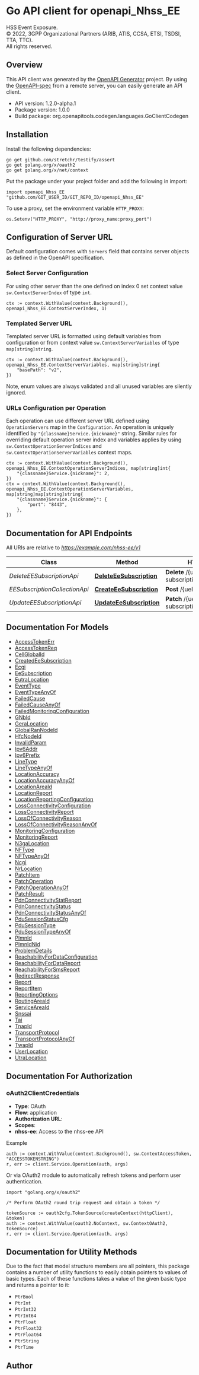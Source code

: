 # Go API client for openapi_Nhss_EE

HSS Event Exposure.  
© 2022, 3GPP Organizational Partners (ARIB, ATIS, CCSA, ETSI, TSDSI, TTA, TTC).  
All rights reserved.


## Overview
This API client was generated by the [OpenAPI Generator](https://openapi-generator.tech) project.  By using the [OpenAPI-spec](https://www.openapis.org/) from a remote server, you can easily generate an API client.

- API version: 1.2.0-alpha.1
- Package version: 1.0.0
- Build package: org.openapitools.codegen.languages.GoClientCodegen

## Installation

Install the following dependencies:

```shell
go get github.com/stretchr/testify/assert
go get golang.org/x/oauth2
go get golang.org/x/net/context
```

Put the package under your project folder and add the following in import:

```golang
import openapi_Nhss_EE "github.com/GIT_USER_ID/GIT_REPO_ID/openapi_Nhss_EE"
```

To use a proxy, set the environment variable `HTTP_PROXY`:

```golang
os.Setenv("HTTP_PROXY", "http://proxy_name:proxy_port")
```

## Configuration of Server URL

Default configuration comes with `Servers` field that contains server objects as defined in the OpenAPI specification.

### Select Server Configuration

For using other server than the one defined on index 0 set context value `sw.ContextServerIndex` of type `int`.

```golang
ctx := context.WithValue(context.Background(), openapi_Nhss_EE.ContextServerIndex, 1)
```

### Templated Server URL

Templated server URL is formatted using default variables from configuration or from context value `sw.ContextServerVariables` of type `map[string]string`.

```golang
ctx := context.WithValue(context.Background(), openapi_Nhss_EE.ContextServerVariables, map[string]string{
	"basePath": "v2",
})
```

Note, enum values are always validated and all unused variables are silently ignored.

### URLs Configuration per Operation

Each operation can use different server URL defined using `OperationServers` map in the `Configuration`.
An operation is uniquely identified by `"{classname}Service.{nickname}"` string.
Similar rules for overriding default operation server index and variables applies by using `sw.ContextOperationServerIndices` and `sw.ContextOperationServerVariables` context maps.

```golang
ctx := context.WithValue(context.Background(), openapi_Nhss_EE.ContextOperationServerIndices, map[string]int{
	"{classname}Service.{nickname}": 2,
})
ctx = context.WithValue(context.Background(), openapi_Nhss_EE.ContextOperationServerVariables, map[string]map[string]string{
	"{classname}Service.{nickname}": {
		"port": "8443",
	},
})
```

## Documentation for API Endpoints

All URIs are relative to *https://example.com/nhss-ee/v1*

Class | Method | HTTP request | Description
------------ | ------------- | ------------- | -------------
*DeleteEESubscriptionApi* | [**DeleteEeSubscription**](docs/DeleteEESubscriptionApi.md#deleteeesubscription) | **Delete** /{ueId}/ee-subscriptions/{subscriptionId} | Unsubscribe
*EESubscriptionCollectionApi* | [**CreateEeSubscription**](docs/EESubscriptionCollectionApi.md#createeesubscription) | **Post** /{ueId}/ee-subscriptions | Subscribe
*UpdateEESubscriptionApi* | [**UpdateEeSubscription**](docs/UpdateEESubscriptionApi.md#updateeesubscription) | **Patch** /{ueId}/ee-subscriptions/{subscriptionId} | Patch


## Documentation For Models

 - [AccessTokenErr](docs/AccessTokenErr.md)
 - [AccessTokenReq](docs/AccessTokenReq.md)
 - [CellGlobalId](docs/CellGlobalId.md)
 - [CreatedEeSubscription](docs/CreatedEeSubscription.md)
 - [Ecgi](docs/Ecgi.md)
 - [EeSubscription](docs/EeSubscription.md)
 - [EutraLocation](docs/EutraLocation.md)
 - [EventType](docs/EventType.md)
 - [EventTypeAnyOf](docs/EventTypeAnyOf.md)
 - [FailedCause](docs/FailedCause.md)
 - [FailedCauseAnyOf](docs/FailedCauseAnyOf.md)
 - [FailedMonitoringConfiguration](docs/FailedMonitoringConfiguration.md)
 - [GNbId](docs/GNbId.md)
 - [GeraLocation](docs/GeraLocation.md)
 - [GlobalRanNodeId](docs/GlobalRanNodeId.md)
 - [HfcNodeId](docs/HfcNodeId.md)
 - [InvalidParam](docs/InvalidParam.md)
 - [Ipv6Addr](docs/Ipv6Addr.md)
 - [Ipv6Prefix](docs/Ipv6Prefix.md)
 - [LineType](docs/LineType.md)
 - [LineTypeAnyOf](docs/LineTypeAnyOf.md)
 - [LocationAccuracy](docs/LocationAccuracy.md)
 - [LocationAccuracyAnyOf](docs/LocationAccuracyAnyOf.md)
 - [LocationAreaId](docs/LocationAreaId.md)
 - [LocationReport](docs/LocationReport.md)
 - [LocationReportingConfiguration](docs/LocationReportingConfiguration.md)
 - [LossConnectivityConfiguration](docs/LossConnectivityConfiguration.md)
 - [LossConnectivityReport](docs/LossConnectivityReport.md)
 - [LossOfConnectivityReason](docs/LossOfConnectivityReason.md)
 - [LossOfConnectivityReasonAnyOf](docs/LossOfConnectivityReasonAnyOf.md)
 - [MonitoringConfiguration](docs/MonitoringConfiguration.md)
 - [MonitoringReport](docs/MonitoringReport.md)
 - [N3gaLocation](docs/N3gaLocation.md)
 - [NFType](docs/NFType.md)
 - [NFTypeAnyOf](docs/NFTypeAnyOf.md)
 - [Ncgi](docs/Ncgi.md)
 - [NrLocation](docs/NrLocation.md)
 - [PatchItem](docs/PatchItem.md)
 - [PatchOperation](docs/PatchOperation.md)
 - [PatchOperationAnyOf](docs/PatchOperationAnyOf.md)
 - [PatchResult](docs/PatchResult.md)
 - [PdnConnectivityStatReport](docs/PdnConnectivityStatReport.md)
 - [PdnConnectivityStatus](docs/PdnConnectivityStatus.md)
 - [PdnConnectivityStatusAnyOf](docs/PdnConnectivityStatusAnyOf.md)
 - [PduSessionStatusCfg](docs/PduSessionStatusCfg.md)
 - [PduSessionType](docs/PduSessionType.md)
 - [PduSessionTypeAnyOf](docs/PduSessionTypeAnyOf.md)
 - [PlmnId](docs/PlmnId.md)
 - [PlmnIdNid](docs/PlmnIdNid.md)
 - [ProblemDetails](docs/ProblemDetails.md)
 - [ReachabilityForDataConfiguration](docs/ReachabilityForDataConfiguration.md)
 - [ReachabilityForDataReport](docs/ReachabilityForDataReport.md)
 - [ReachabilityForSmsReport](docs/ReachabilityForSmsReport.md)
 - [RedirectResponse](docs/RedirectResponse.md)
 - [Report](docs/Report.md)
 - [ReportItem](docs/ReportItem.md)
 - [ReportingOptions](docs/ReportingOptions.md)
 - [RoutingAreaId](docs/RoutingAreaId.md)
 - [ServiceAreaId](docs/ServiceAreaId.md)
 - [Snssai](docs/Snssai.md)
 - [Tai](docs/Tai.md)
 - [TnapId](docs/TnapId.md)
 - [TransportProtocol](docs/TransportProtocol.md)
 - [TransportProtocolAnyOf](docs/TransportProtocolAnyOf.md)
 - [TwapId](docs/TwapId.md)
 - [UserLocation](docs/UserLocation.md)
 - [UtraLocation](docs/UtraLocation.md)


## Documentation For Authorization



### oAuth2ClientCredentials


- **Type**: OAuth
- **Flow**: application
- **Authorization URL**: 
- **Scopes**: 
 - **nhss-ee**: Access to the nhss-ee API

Example

```golang
auth := context.WithValue(context.Background(), sw.ContextAccessToken, "ACCESSTOKENSTRING")
r, err := client.Service.Operation(auth, args)
```

Or via OAuth2 module to automatically refresh tokens and perform user authentication.

```golang
import "golang.org/x/oauth2"

/* Perform OAuth2 round trip request and obtain a token */

tokenSource := oauth2cfg.TokenSource(createContext(httpClient), &token)
auth := context.WithValue(oauth2.NoContext, sw.ContextOAuth2, tokenSource)
r, err := client.Service.Operation(auth, args)
```


## Documentation for Utility Methods

Due to the fact that model structure members are all pointers, this package contains
a number of utility functions to easily obtain pointers to values of basic types.
Each of these functions takes a value of the given basic type and returns a pointer to it:

* `PtrBool`
* `PtrInt`
* `PtrInt32`
* `PtrInt64`
* `PtrFloat`
* `PtrFloat32`
* `PtrFloat64`
* `PtrString`
* `PtrTime`

## Author



